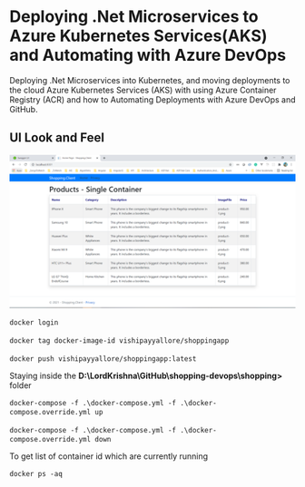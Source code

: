 # Deploying .Net Microservices to Azure Kubernetes Services(AKS) and Automating with Azure DevOps
Deploying .Net Microservices into Kubernetes, and moving deployments to the cloud Azure Kubernetes Services (AKS) with using Azure Container Registry (ACR) and how to Automating Deployments with Azure DevOps and GitHub.

## UI Look and Feel

![Web API Output|150x150](./documentation/images/UILookAndFeel.PNG)


```
docker login

docker tag docker-image-id vishipayyallore/shoppingapp

docker push vishipayyallore/shoppingapp:latest
```

Staying inside the **D:\LordKrishna\GitHub\shopping-devops\shopping>** folder

```
docker-compose -f .\docker-compose.yml -f .\docker-compose.override.yml up

docker-compose -f .\docker-compose.yml -f .\docker-compose.override.yml down
```

To get list of container id which are currently running
```
docker ps -aq 
```

